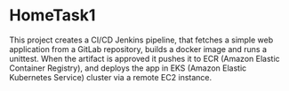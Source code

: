 # HomeTask1
This project creates a CI/CD Jenkins pipeline, that fetches a simple web application from a GitLab repository, builds a docker image and runs a unittest.
When the artifact is approved it pushes it to ECR (Amazon Elastic Container Registry), and deploys the app in EKS (Amazon Elastic Kubernetes Service) cluster via a remote EC2 instance.
